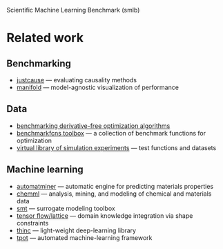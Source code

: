 
Scientific Machine Learning Benchmark (smlb)
# Related work

## Benchmarking

* [justcause](https://github.com/inovex/justcause) &mdash; evaluating causality methods
* [manifold](https://eng.uber.com/manifold/) &mdash; model-agnostic visualization of performance

## Data

* [benchmarking derivative-free optimization algorithms](https://www.mcs.anl.gov/~more/dfo/)
* [benchmarkfcns toolbox](http://benchmarkfcns.xyz/) &mdash; a collection of benchmark functions for optimization
* [virtual library of simulation experiments](https://www.sfu.ca/~ssurjano/index.html) &mdash; test functions and datasets

## Machine learning
* [automatminer](http://hackingmaterials.lbl.gov/automatminer/) &mdash; automatic engine for predicting materials properties
* [chemml](https://hachmannlab.github.io/chemml/) &mdash; analysis, mining, and modeling of chemical and materials data
* [smt](https://github.com/SMTorg/SMT) &mdash; surrogate modeling toolbox
* [tensor flow/lattice](https://github.com/tensorflow/lattice) &mdash; domain knowledge integration via shape constraints
* [thinc](https://thinc.ai) &mdash; light-weight deep-learning library
* [tpot](http://automl.info/tpot/) &mdash; automated machine-learning framework
